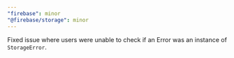 ```yaml
---
"firebase": minor
"@firebase/storage": minor
---
```


Fixed issue where users were unable to check if an Error was an instance of `StorageError`.
